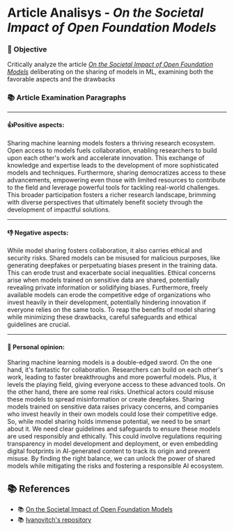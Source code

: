 # Article Analisys - *On the Societal Impact of Open Foundation Models*

### 📌 Objective

Critically analyze the article [*On the Societal Impact of Open Foundation Models*](https://arxiv.org/pdf/2403.07918.pdf) deliberating on the sharing of models in ML, examining both the favorable aspects and the drawbacks

### 📚 Article Examination Paragraphs
---
#### 👍Positive aspects:

Sharing machine learning models fosters a thriving research ecosystem. Open access to models fuels collaboration, enabling researchers to build upon each other's work and accelerate innovation. This exchange of knowledge and expertise leads to the development of more sophisticated models and techniques. Furthermore, sharing democratizes access to these advancements, empowering even those with limited resources to contribute to the field and leverage powerful tools for tackling real-world challenges. This broader participation fosters a richer research landscape, brimming with diverse perspectives that ultimately benefit society through the development of impactful solutions.

---
#### 👎 Negative aspects:

While model sharing fosters collaboration, it also carries ethical and security risks. Shared models can be misused for malicious purposes, like generating deepfakes or perpetuating biases present in the training data. This can erode trust and exacerbate social inequalities. Ethical concerns arise when models trained on sensitive data are shared, potentially revealing private information or solidifying biases.  Furthermore, freely available models can erode the competitive edge of organizations who invest heavily in their development, potentially hindering innovation if everyone relies on the same tools.  To reap the benefits of model sharing while minimizing these drawbacks, careful safeguards and ethical guidelines are crucial.

---
#### 👤 Personal opinion:

Sharing machine learning models is a double-edged sword. On the one hand, it's fantastic for collaboration. Researchers can build on each other's work, leading to faster breakthroughs and more powerful models. Plus, it levels the playing field, giving everyone access to these advanced tools.  On the other hand, there are some real risks. Unethical actors could misuse these models to spread misinformation or create deepfakes.  Sharing models trained on sensitive data raises privacy concerns, and companies who invest heavily in their own models could lose their competitive edge. So, while model sharing holds immense potential, we need to be smart about it. We need clear guidelines and safeguards to ensure these models are used responsibly and ethically.  This could involve regulations requiring transparency in model development and deployment, or even embedding digital footprints in AI-generated content to track its origin and prevent misuse. By finding the right balance, we can unlock the power of shared models while mitigating the risks and fostering a responsible AI ecosystem.



## 📚 References

- 📚 [On the Societal Impact of Open Foundation Models](https://arxiv.org/pdf/2403.07918.pdf)
- 📚 [Ivanovitch's repository](https://github.com/ivanovitchm/PPGEEC2318)